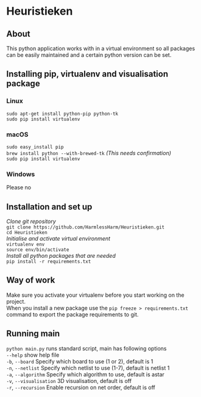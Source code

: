 # Heuristieken

## About

This python application works with in a virtual environment so all packages can be easily maintained and a certain python version can be set.

## Installing pip, virtualenv and visualisation package

### Linux
`sudo apt-get install python-pip python-tk`   
`sudo pip install virtualenv`   

### macOS
`sudo easy_install pip`   
`brew install python --with-brewed-tk` *(This needs confirmation)*   
`sudo pip install virtualenv`

### Windows
Please no

## Installation and set up
*Clone git repository*   
`git clone https://github.com/HarmlessHarm/Heuristieken.git`   
`cd Heuristieken`   
*Initialise and activate virtual environment*   
`virtualenv env`   
`source env/bin/activate`   
*Install all python packages that are needed*   
`pip install -r requirements.txt`


## Way of work
Make sure you activate your virtualenv before you start working on the project.   
When you install a new package use the `pip freeze > requirements.txt` command to export the package requirements to git.


## Running main
`python main.py` runs standard script, main has following options   
`--help` show help file   
`-b`, `--board` Specify which board to use (1 or 2), default is 1   
`-n`, `--netlist` Specify which netlist to use (1-7), default is netlist 1   
`-a`, `--algorithm` Specify which algorithm to use, default is astar   
`-v`, `--visualisation` 3D visualisation, default is off   
`-r`, `--recursion` Enable recursion on net order, default is off   